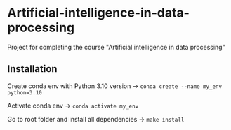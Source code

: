 # Artificial-intelligence-in-data-processing

Project for completing the course "Artificial intelligence in data processing"

## Installation

Create conda env with Python 3.10 version -> `conda create --name my_env python=3.10`

Activate conda env -> `conda activate my_env`

Go to root folder and install all dependencies -> `make install`